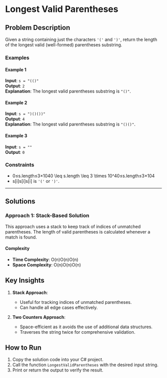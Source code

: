Longest Valid Parentheses
=========================

Problem Description
-------------------

Given a string containing just the characters `'('` and `')'`, return the length of the longest valid (well-formed)
parentheses substring.

### Examples

#### Example 1

**Input**: `s = "(()"`\
**Output**: `2`\
**Explanation**: The longest valid parentheses substring is `"()"`.

#### Example 2

**Input**: `s = ")()())"`\
**Output**: `4`\
**Explanation**: The longest valid parentheses substring is `"()()"`.

#### Example 3

**Input**: `s = ""`\
**Output**: `0`

### Constraints

- 0≤s.length≤3×1040 \leq s.length \leq 3 \times 10^40≤s.length≤3×104
- s[i]s[i]s[i] is `'('` or `')'`.

* * * * *

Solutions
---------

### Approach 1: Stack-Based Solution

This approach uses a stack to keep track of indices of unmatched parentheses. The length of valid parentheses is
calculated whenever a match is found.

#### Complexity

- **Time Complexity**: O(n)O(n)O(n)
- **Space Complexity**: O(n)O(n)O(n)

Key Insights
------------

1. **Stack Approach**:

    - Useful for tracking indices of unmatched parentheses.
    - Can handle all edge cases effectively.
2. **Two Counters Approach**:

    - Space-efficient as it avoids the use of additional data structures.
    - Traverses the string twice for comprehensive validation.

How to Run
----------

1. Copy the solution code into your C# project.
2. Call the function `LongestValidParentheses` with the desired input string.
3. Print or return the output to verify the result.